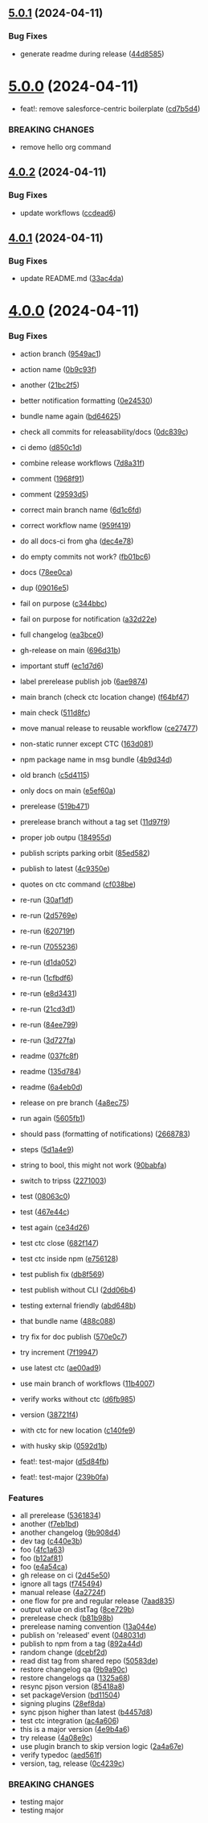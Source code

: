 ## [5.0.1](https://github.com/oclif/test-plugin-release/compare/v5.0.0...v5.0.1) (2024-04-11)


### Bug Fixes

* generate readme during release ([44d8585](https://github.com/oclif/test-plugin-release/commit/44d8585e2172ab775ba2c4e9c6b926db3bf65cc6))



# [5.0.0](https://github.com/oclif/test-plugin-release/compare/v4.0.2...v5.0.0) (2024-04-11)


* feat!: remove salesforce-centric boilerplate ([cd7b5d4](https://github.com/oclif/test-plugin-release/commit/cd7b5d45e1f3ae9a56f0b4cfef8d6aa0de40d1fe))


### BREAKING CHANGES

* remove hello org command



## [4.0.2](https://github.com/oclif/test-plugin-release/compare/v4.0.1...v4.0.2) (2024-04-11)


### Bug Fixes

* update workflows ([ccdead6](https://github.com/oclif/test-plugin-release/commit/ccdead6495ad203d64212d6e3bbe8f4e21c3e06c))



## [4.0.1](https://github.com/oclif/test-plugin-release/compare/v4.0.0...v4.0.1) (2024-04-11)


### Bug Fixes

* update README.md ([33ac4da](https://github.com/oclif/test-plugin-release/commit/33ac4da9e0d571f8ee15b6c027a69a967be4048a))



# [4.0.0](https://github.com/oclif/test-plugin-release/compare/4b9d34d9e7e9c618f6b71db0a1a60d8fd7f9201f...v4.0.0) (2024-04-11)


### Bug Fixes

* action branch ([9549ac1](https://github.com/oclif/test-plugin-release/commit/9549ac11a5e246c222bf1d408ce1290feccbb7fa))
* action name ([0b9c93f](https://github.com/oclif/test-plugin-release/commit/0b9c93ff3cb576e554e9525c864d911843abe362))
* another ([21bc2f5](https://github.com/oclif/test-plugin-release/commit/21bc2f5058a3814d0209e88ce5881d6116be90c8))
* better notification formatting ([0e24530](https://github.com/oclif/test-plugin-release/commit/0e24530ed49cc01cf8efa10d38c35d179881ee08))
* bundle name again ([bd64625](https://github.com/oclif/test-plugin-release/commit/bd646256fbdc7089a5f1cf28bcf227ccb51d7e0e))
* check all commits for releasability/docs ([0dc839c](https://github.com/oclif/test-plugin-release/commit/0dc839cac4838eb2fa988c543b9fa049a75415a7))
* ci demo ([d850c1d](https://github.com/oclif/test-plugin-release/commit/d850c1d5644ce90db1f3f4274c37993527dad558))
* combine release workflows ([7d8a31f](https://github.com/oclif/test-plugin-release/commit/7d8a31f21521990b10fcbc7211d364b4e77667c7))
* comment ([1968f91](https://github.com/oclif/test-plugin-release/commit/1968f91565bebff43500339a62a3cba6cc8c6ac5))
* comment ([29593d5](https://github.com/oclif/test-plugin-release/commit/29593d578fc85b794411e01d5fad46f74e9326f0))
* correct main branch name ([6d1c6fd](https://github.com/oclif/test-plugin-release/commit/6d1c6fdec2c3e95d62ad1036a7297dee24a322cf))
* correct workflow name ([959f419](https://github.com/oclif/test-plugin-release/commit/959f419d4b1680e39889899e8f765ea8360b4fe2))
* do all docs-ci from gha ([dec4e78](https://github.com/oclif/test-plugin-release/commit/dec4e7804c515c9cb82d999a4214e06663b67c61))
* do empty commits not work? ([fb01bc6](https://github.com/oclif/test-plugin-release/commit/fb01bc6fa88d02cd7a3ce5d01ef9121d81968470))
* docs ([78ee0ca](https://github.com/oclif/test-plugin-release/commit/78ee0ca25d804f090f3bf7e22d239b2a589a1ec8))
* dup ([09016e5](https://github.com/oclif/test-plugin-release/commit/09016e5384012cfeecbf35e03c8c1b43833f1fb9))
* fail on purpose ([c344bbc](https://github.com/oclif/test-plugin-release/commit/c344bbcf394134fc5211b27a6936235ed3dbe1c4))
* fail on purpose for notification ([a32d22e](https://github.com/oclif/test-plugin-release/commit/a32d22eedf0adc9612dcfa55ec490bd98fee949e))
* full changelog ([ea3bce0](https://github.com/oclif/test-plugin-release/commit/ea3bce097bc8a0b59b6e04a762a6b103b6cf86bf))
* gh-release on main ([696d31b](https://github.com/oclif/test-plugin-release/commit/696d31b8e5c11991ed3169c5e5e5f7bab20202be))
* important stuff ([ec1d7d6](https://github.com/oclif/test-plugin-release/commit/ec1d7d6654f951119eb0e1d43eb1928354c01cf7))
* label prerelease publish job ([6ae9874](https://github.com/oclif/test-plugin-release/commit/6ae987454e6b17b8c279db226def0f03a6a76730))
* main branch (check ctc location change) ([f64bf47](https://github.com/oclif/test-plugin-release/commit/f64bf47293118f1ed906f82a01385fd79a5e2d3d))
* main check ([511d8fc](https://github.com/oclif/test-plugin-release/commit/511d8fcb08e79026fe2fd416737355950429d725))
* move manual release to reusable workflow ([ce27477](https://github.com/oclif/test-plugin-release/commit/ce2747754b08e647d8539fe1068f5085c149110f))
* non-static runner except CTC ([163d081](https://github.com/oclif/test-plugin-release/commit/163d081a3bab0e4472f8ccb9fa3654346750087b))
* npm package name in msg bundle ([4b9d34d](https://github.com/oclif/test-plugin-release/commit/4b9d34d9e7e9c618f6b71db0a1a60d8fd7f9201f))
* old branch ([c5d4115](https://github.com/oclif/test-plugin-release/commit/c5d4115f049ceac804c42fc8ef021a43c158227f))
* only docs on main ([e5ef60a](https://github.com/oclif/test-plugin-release/commit/e5ef60af0034ecafc8841dc13073e996a3422d03))
* prerelease ([519b471](https://github.com/oclif/test-plugin-release/commit/519b4712840f654991ba34b3dfb291820585bccd))
* prerelease branch without a tag set ([11d97f9](https://github.com/oclif/test-plugin-release/commit/11d97f9f6ffda589b531d91367ed648c394e26ac))
* proper job outpu ([184955d](https://github.com/oclif/test-plugin-release/commit/184955d82c55e0a81cceb4c2b47d1ad530b5fa96))
* publish scripts parking orbit ([85ed582](https://github.com/oclif/test-plugin-release/commit/85ed58222c417697489cfe29f902cc773a5d9a2b))
* publish to latest ([4c9350e](https://github.com/oclif/test-plugin-release/commit/4c9350e5bb5884d3af65757d41a0f5468a4ff4c4))
* quotes on ctc command ([cf038be](https://github.com/oclif/test-plugin-release/commit/cf038befd972331252acd78d44499763a789ac40))
* re-run ([30af1df](https://github.com/oclif/test-plugin-release/commit/30af1df669d4feacd4816f45864c1255b1110cb3))
* re-run ([2d5769e](https://github.com/oclif/test-plugin-release/commit/2d5769ed432fc8c8ed6bcb8c33800b976d282c9f))
* re-run ([620719f](https://github.com/oclif/test-plugin-release/commit/620719f0ee7b49c89e76dc7744f96b30997cbc57))
* re-run ([7055236](https://github.com/oclif/test-plugin-release/commit/70552368896e2285c11622170f772ad18c7a3047))
* re-run ([d1da052](https://github.com/oclif/test-plugin-release/commit/d1da052736a50bc8a1e98934716a4bed64755a01))
* re-run ([1cfbdf6](https://github.com/oclif/test-plugin-release/commit/1cfbdf6825035b5178c318e23a164867622b14c7))
* re-run ([e8d3431](https://github.com/oclif/test-plugin-release/commit/e8d34312cbf22a4461b81ebd6433318046a95582))
* re-run ([21cd3d1](https://github.com/oclif/test-plugin-release/commit/21cd3d150fd2d6bc7c1511c95a49417e289654f5))
* re-run ([84ee799](https://github.com/oclif/test-plugin-release/commit/84ee7997152a6e9ee2a26a07f7ba47872fb5a753))
* re-run ([3d727fa](https://github.com/oclif/test-plugin-release/commit/3d727fa34674fcdce480b4e016c4ed56f0360e7d))
* readme ([037fc8f](https://github.com/oclif/test-plugin-release/commit/037fc8f3f15608648890d06f53dc03dd4a33b7ed))
* readme ([135d784](https://github.com/oclif/test-plugin-release/commit/135d784e33acd6e8319f838c1c11a008d46d1901))
* readme ([6a4eb0d](https://github.com/oclif/test-plugin-release/commit/6a4eb0d60cda69204cb5d810fd9b775d5d701641))
* release on pre branch ([4a8ec75](https://github.com/oclif/test-plugin-release/commit/4a8ec751e7b19617602e9b3c2052bd97efd6e58f))
* run again ([5605fb1](https://github.com/oclif/test-plugin-release/commit/5605fb18a5469bf62555163ffba97018a1dfd317))
* should pass (formatting of notifications) ([2668783](https://github.com/oclif/test-plugin-release/commit/266878311ade5dee3aaa260ef951cb53a4125f84))
* steps ([5d1a4e9](https://github.com/oclif/test-plugin-release/commit/5d1a4e969b5c52744f6836ecdf760a7484421512))
* string to bool, this might not work ([90babfa](https://github.com/oclif/test-plugin-release/commit/90babfacfb5155fb1fd03e6b0f8a90ec675572b3))
* switch to tripss ([2271003](https://github.com/oclif/test-plugin-release/commit/22710030cd538020f4f3590cd32d3aff43f2b352))
* test ([08063c0](https://github.com/oclif/test-plugin-release/commit/08063c0af73609add6021e8b5b34c37d607cc9ea))
* test ([467e44c](https://github.com/oclif/test-plugin-release/commit/467e44c82681a9771ccd8feb5598da8c1afbbf12))
* test again ([ce34d26](https://github.com/oclif/test-plugin-release/commit/ce34d26d7d06f82d948a14b765f24a19adf537b9))
* test ctc close ([682f147](https://github.com/oclif/test-plugin-release/commit/682f1477966211857ab6149138ce2ddcf48ec861))
* test ctc inside npm ([e756128](https://github.com/oclif/test-plugin-release/commit/e756128ead6c6379627d8b4548e571025bb6c48b))
* test publish fix ([db8f569](https://github.com/oclif/test-plugin-release/commit/db8f5694589353c6d46fb75ac31551db0e1f8d70))
* test publish without CLI ([2dd06b4](https://github.com/oclif/test-plugin-release/commit/2dd06b45c1fd733667271461fbae165e7cfcc7f8))
* testing external friendly ([abd648b](https://github.com/oclif/test-plugin-release/commit/abd648b59d18323648dab55388402cf3a4994d20))
* that bundle name ([488c088](https://github.com/oclif/test-plugin-release/commit/488c08849856301c9f1576065f256580397cc69b))
* try fix for doc publish ([570e0c7](https://github.com/oclif/test-plugin-release/commit/570e0c71eda5b01636d09e8d5ef67ec5997682d6))
* try increment ([7f19947](https://github.com/oclif/test-plugin-release/commit/7f199475af5dab207f51d65a492f1453bc4ca608))
* use latest ctc ([ae00ad9](https://github.com/oclif/test-plugin-release/commit/ae00ad992ab4156bcc97b2e9b71f21a6d5f9749b))
* use main branch of workflows ([11b4007](https://github.com/oclif/test-plugin-release/commit/11b4007174bdf1df66f25d9862ac3c76df641145))
* verify works without ctc ([d6fb985](https://github.com/oclif/test-plugin-release/commit/d6fb98524a9810f8f8573b73a0f8e82508e25901))
* version ([38721f4](https://github.com/oclif/test-plugin-release/commit/38721f4b37ee9a2401855d00c5ac98a454f5a540))
* with ctc for new location ([c140fe9](https://github.com/oclif/test-plugin-release/commit/c140fe93dffe23a70a8f3ecf8eadef2915062d09))
* with husky skip ([0592d1b](https://github.com/oclif/test-plugin-release/commit/0592d1b2a7d74b23cf493bc9f49fad678013fac6))


* feat!: test-major ([d5d84fb](https://github.com/oclif/test-plugin-release/commit/d5d84fbf1f04768efd7587187bd5b1065641d750))
* feat!: test-major ([239b0fa](https://github.com/oclif/test-plugin-release/commit/239b0fa5db2b10b8db087fe0db4654a357aa32e9))


### Features

* all prerelease ([5361834](https://github.com/oclif/test-plugin-release/commit/5361834230936e9c389d09b0787f7b9d1b9f1c58))
* another ([f7eb1bd](https://github.com/oclif/test-plugin-release/commit/f7eb1bd6554dad388fc296ae8d28b975dc61a328))
* another changelog ([9b908d4](https://github.com/oclif/test-plugin-release/commit/9b908d4312e3e3f07922428e015ce1f794e8dcf0))
* dev tag ([c440e3b](https://github.com/oclif/test-plugin-release/commit/c440e3b541ede1347ad4d401c9a1bb036928e034))
* foo ([4fc1a63](https://github.com/oclif/test-plugin-release/commit/4fc1a63cdc8364d5e86d7e4387457059f5291180))
* foo ([b12af81](https://github.com/oclif/test-plugin-release/commit/b12af810729494db3ec5dacaf0cd2f01334c196d))
* foo ([e4a54ca](https://github.com/oclif/test-plugin-release/commit/e4a54ca175fcd6b768322702da31ef224393c306))
* gh release on ci ([2d45e50](https://github.com/oclif/test-plugin-release/commit/2d45e504c8b0caf4323d7baa43276f0db291784f))
* ignore all tags ([f745494](https://github.com/oclif/test-plugin-release/commit/f74549437184eeea7bf2fb80cce6b3cfb39346d3))
* manual release ([4a2724f](https://github.com/oclif/test-plugin-release/commit/4a2724f8537ba0d66f75b5097b7a27ba0795ef8b))
* one flow for pre and regular release ([7aad835](https://github.com/oclif/test-plugin-release/commit/7aad835546fe0ace1d371bb7d217a1ccd03abb56))
* output value on distTag ([8ce729b](https://github.com/oclif/test-plugin-release/commit/8ce729b3a7e50d6c82864569580cb10652e0d597))
* prerelease check ([b81b98b](https://github.com/oclif/test-plugin-release/commit/b81b98bcf61a52faee35e24365f572a927dcbb71))
* prerelease naming convention ([13a044e](https://github.com/oclif/test-plugin-release/commit/13a044e988ed888fb22a0e5283cc961f8189bffd))
* publish on 'released' event ([048031d](https://github.com/oclif/test-plugin-release/commit/048031d8d8708c04618713851f56f3be5a255b60))
* publish to npm from a tag ([892a44d](https://github.com/oclif/test-plugin-release/commit/892a44da79b9706ddfeb207ffe7a8e4e004207b4))
* random change ([dcebf2d](https://github.com/oclif/test-plugin-release/commit/dcebf2df630bc8b99024e18097dd6d53a9a5ac65))
* read dist tag from shared repo ([50583de](https://github.com/oclif/test-plugin-release/commit/50583dea4a8a4fad35af88fb0c4470888919ca92))
* restore changelog qa ([9b9a90c](https://github.com/oclif/test-plugin-release/commit/9b9a90c3abc056b1055cf9202fb369866a5fded9))
* restore changelogs qa ([1325a68](https://github.com/oclif/test-plugin-release/commit/1325a68471f20d94d7230b67676e890a9741e7cf))
* resync pjson version ([85418a8](https://github.com/oclif/test-plugin-release/commit/85418a85aa0438710ba89833fba23ec9b65206e6))
* set packageVersion ([bd11504](https://github.com/oclif/test-plugin-release/commit/bd1150463e552c228af97ed7bcb5b0093f9d3b4d))
* signing plugins ([28ef8da](https://github.com/oclif/test-plugin-release/commit/28ef8da4dcc84065c084f51fa535eedf6b3bf604))
* sync pjson higher than latest ([b4457d8](https://github.com/oclif/test-plugin-release/commit/b4457d8fc19369658e68c8796a69551cc686b093))
* test ctc integration ([ac4a606](https://github.com/oclif/test-plugin-release/commit/ac4a60630d9b2841d773c40027131d7c2d27362c))
* this is a major version ([4e9b4a6](https://github.com/oclif/test-plugin-release/commit/4e9b4a63f33222adc4cdad14414d19da50ccffc5))
* try release ([4a08e9c](https://github.com/oclif/test-plugin-release/commit/4a08e9cdff8e796c0b1a56b4b85857535d7367e3))
* use plugin branch to skip version logic ([2a4a67e](https://github.com/oclif/test-plugin-release/commit/2a4a67e367581506b8a65fbe3cc7a769333b3afb))
* verify typedoc ([aed561f](https://github.com/oclif/test-plugin-release/commit/aed561fffa4487cb5a988048a017ea0ae23d5782))
* version, tag, release ([0c4239c](https://github.com/oclif/test-plugin-release/commit/0c4239c94333579d926a0645ba78a03831601626))


### BREAKING CHANGES

* testing major
* testing major



